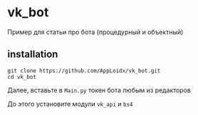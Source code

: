 # vk_bot
Пример для статьи про бота (процедурный и объектный)

## installation

```shell
git clone https://github.com/AppLoidx/vk_bot.git
cd vk_bot
```

Далее, вставьте в `Main.py` токен бота любым из редакторов

До этого установите модули `vk_api` и `bs4`
